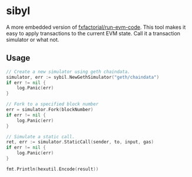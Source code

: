 # sibyl

A more embedded version of [fxfactorial/run-evm-code](https://github.com/fxfactorial/run-evm-code/). This tool makes it 
easy to apply transactions to the current EVM state. Call it a transaction simulator or what not.

## Usage

```go
// Create a new simulator using geth chaindata.
simulator, err := sybil.NewGethSimulator("geth/chaindata")
if err != nil {
    log.Panic(err)
}

// Fork to a specified block number
err = simulator.Fork(blockNumber)
if err != nil {
    log.Panic(err)
}

// Simulate a static call.
ret, err := simulator.StaticCall(sender, to, input, gas)
if err != nil {
	log.Panic(err)
}

fmt.Println(hexutil.Encode(result))
```
